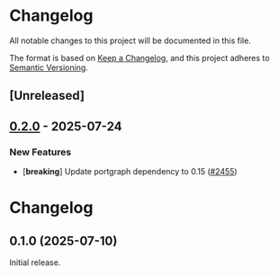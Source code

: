 # Changelog

All notable changes to this project will be documented in this file.

The format is based on [Keep a Changelog](https://keepachangelog.com/en/1.0.0/),
and this project adheres to [Semantic Versioning](https://semver.org/spec/v2.0.0.html).

## [Unreleased]

## [0.2.0](https://github.com/CQCL/hugr/compare/hugr-persistent-v0.1.0...hugr-persistent-v0.2.0) - 2025-07-24

### New Features

- [**breaking**] Update portgraph dependency to 0.15 ([#2455](https://github.com/CQCL/hugr/pull/2455))
# Changelog

## 0.1.0 (2025-07-10)

Initial release.
